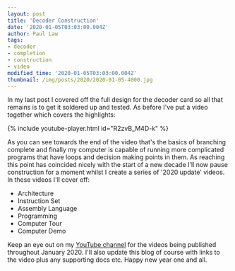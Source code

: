 ```yaml
---
layout: post
title: 'Decoder Construction'
date: '2020-01-05T03:03:00.004Z'
author: Paul Law
tags:
- decoder
- completion
- construction
- video
modified_time: '2020-01-05T03:03:00.004Z'
thumbnail: /img/posts/2020/2020-01-05-4000.jpg
---
```


In my last post I covered off the full design for the decoder card so all that remains is to get it soldered up and
tested. As before I've put a video together which covers the highlights:

{% include youtube-player.html id="R2zvB_M4D-k" %}

As you can see towards the end of the video that's the basics of branching complete and finally my computer is capable of
running more complicated programs that have loops and decision making points in them. As reaching this point has coincided
nicely with the start of a new decade I'll now pause construction for a moment whilst I create a series of '2020 update'
videos. In these videos I'll cover off:

- Architecture
- Instruction Set
- Assembly Language
- Programming
- Computer Tour
- Computer Demo

Keep an eye out on my [YouTube channel](https://www.youtube.com/user/paul80nd) for the videos being published throughout
January 2020. I'll also update this blog of course with links to the video plus any supporting docs etc. Happy new year one
and all.
